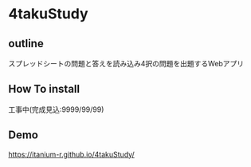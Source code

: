 # 4takuStudy

## outline
スプレッドシートの問題と答えを読み込み4択の問題を出題するWebアプリ

## How To install
工事中(完成見込:9999/99/99)

## Demo
https://itanium-r.github.io/4takuStudy/
